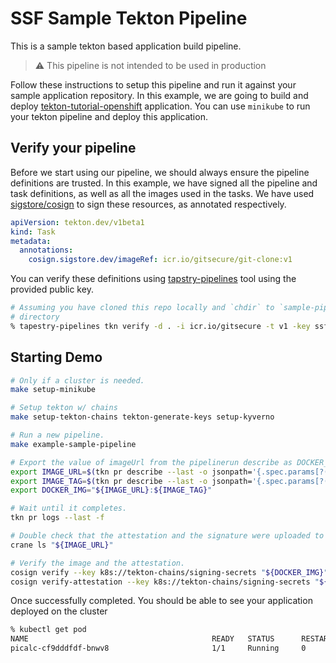 # SSF Sample Tekton Pipeline

This is a sample tekton based application build pipeline.

> :warning: This pipeline is not intended to be used in production

Follow these instructions to setup this pipeline and run it against your sample
application repository. In this example, we are going to build and deploy
[tekton-tutorial-openshift](https://github.com/IBM/tekton-tutorial-openshift)
application. You can use `minikube` to run your tekton pipeline and deploy this
application.

## Verify your pipeline

Before we start using our pipeline, we should always ensure the pipeline
definitions are trusted. In this example, we have signed all the pipeline and
task definitions, as well as all the images used in the tasks. We have used
[sigstore/cosign](https://github.com/sigstore/cosign) to sign these resources,
as annotated respectively.

```yaml
apiVersion: tekton.dev/v1beta1
kind: Task
metadata:
  annotations:
    cosign.sigstore.dev/imageRef: icr.io/gitsecure/git-clone:v1
```

You can verify these definitions using
[tapstry-pipelines](https://github.com/tap8stry/tapestry-pipelines) tool using
the provided public key.

```bash
# Assuming you have cloned this repo locally and `chdir` to `sample-pipeline`
# directory
% tapestry-pipelines tkn verify -d . -i icr.io/gitsecure -t v1 -key ssf-verify.pub
```

## Starting Demo

```bash
# Only if a cluster is needed.
make setup-minikube

# Setup tekton w/ chains
make setup-tekton-chains tekton-generate-keys setup-kyverno

# Run a new pipeline.
make example-sample-pipeline

# Export the value of imageUrl from the pipelinerun describe as DOCKER_IMG:
export IMAGE_URL=$(tkn pr describe --last -o jsonpath='{.spec.params[?(@.name=="imageUrl")].value}')
export IMAGE_TAG=$(tkn pr describe --last -o jsonpath='{.spec.params[?(@.name=="imageTag")].value}')
export DOCKER_IMG="${IMAGE_URL}:${IMAGE_TAG}"

# Wait until it completes.
tkn pr logs --last -f

# Double check that the attestation and the signature were uploaded to the OCI.
crane ls "${IMAGE_URL}"

# Verify the image and the attestation.
cosign verify --key k8s://tekton-chains/signing-secrets "${DOCKER_IMG}"
cosign verify-attestation --key k8s://tekton-chains/signing-secrets "${DOCKER_IMG}"
```

Once successfully completed. You should be able to see your application deployed
on the cluster

```bash
% kubectl get pod
NAME                                         READY   STATUS      RESTARTS   AGE
picalc-cf9dddfdf-bnwv8                       1/1     Running     0          59m
```
